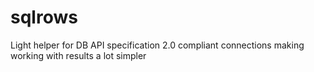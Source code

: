 # sqlrows
Light helper for DB API specification 2.0 compliant connections making working with results a lot simpler
